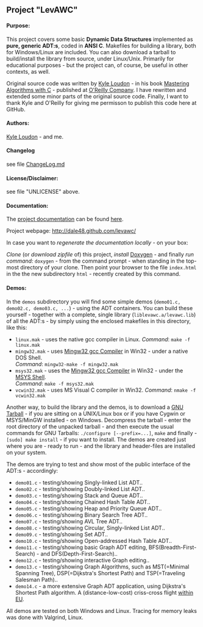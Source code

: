 <h2>Project "LevAWC"</h2>
<h4>Purpose:</h4> This project covers some basic <b>Dynamic Data Structures</b> implemented as <b> pure, generic ADT:s</b>, coded in <b>ANSI C</b>. Makefiles for building a library, both for Windows/Linux are included. You can also download a tarball to build/install the library from source, under Linux/Unix. Primarily for educational purposes - but the project can, of course, be useful in other contexts, as well.

Original source code was written by <a href="http://www.kyleloudon.com/" target="_blank">Kyle Loudon</a> - in his book <a href="http://shop.oreilly.com/product/9781565924536.do" target="_blank">Mastering Algorithms with C</a> - published at <a href="http://www.oreilly.com" target="_blank">O'Reilly Company</a>. I have rewritten and extended some minor parts of the original source code. Finally, I want to thank Kyle and O'Reilly for giving me permisson to publish this code here at GitHub.

<h4>Authors:</h4><a href="http://www.kyleloudon.com/" target="_blank">Kyle Loudon</a> - and me.
<h4>Changelog</h4>see file <a href="http://dale48.github.io/levawc/documentation/md__change_log.html">ChangeLog.md</a>
<h4>License/Disclaimer:</h4> see file "UNLICENSE" above.

<h4>Documentation:</h4> 
<p>The <a href="http://dale48.github.com/levawc/documentation/index.html" target="_blank"> project documentation</a> can be found <a href="http://dale48.github.com/levawc/documentation/index.html" target="_blank">here</a>.</p>
<p>Project webpage: <a href="http://dale48.github.com/levawc/" target="_blank">http://dale48.github.com/levawc/</a></p>
<!--
-->
<p>In case you want to <i>regenerate the documentation locally</i> - on your box:</p>
<i>Clone</i> (or <i>download zipfile</i> of) this project, <i>install</i> <a href="http://www.stack.nl/~dimitri/doxygen/" target="_blank">Doxygen</a> - and finally <i>run command:</i> <code>doxygen</code> - from the command prompt - when standing in the top-most directory of your clone. Then point your browser to the file <code>index.html</code> in the the new subdirectory  <code>html</code> - recently created by this command.

<h4>Demos:</h4> In the <code>demos</code> subdirectory you will find some simple demos (<code>demo01.c, demo02.c, demo03.c, ...</code>) - using the ADT containers. You can build these yourself - together with a complete, single library (<code>liblevawc.a/levawc.lib</code>) of all the ADT:s - by simply using the enclosed makefiles in this directory, like this:
<ul>
  <li><code>linux.mak</code> - uses the native gcc compiler in Linux. <i>Command</i>: <code>make -f linux.mak</code></li>
  <li><code>mingw32.mak</code> - uses <a href="http://www.mingw.org/" target="_blank">Mingw32 gcc Compiler</a> in Win32 - under a native DOS Shell.
 <br /><i>Command</i>: <code>mingw32-make -f mingw32.mak</code></li>
  <li><code>msys32.mak</code> - uses the <a href="http://www.mingw.org/" target="_blank">Mingw32 gcc Compiler</a> in Win32 - under the <a href="http://www.mingw.org/wiki/MSYS" target="_blank">MSYS Shell</a>.
  <br /><i>Command</i>: <code>make -f msys32.mak</code></li>
  <li><code>vcwin32.mak</code> - uses MS Visual C compiler in Win32. <i>Command</i>: <code>nmake -f vcwin32.mak</code></li>
</ul>
<p>Another way, to build the library and the demos, is to download a <a href="http://dale48.github.com/levawc/gnu_tarballs/levawc-0.40.tar.gz">GNU Tarball</a> - if you are sitting on a UNIX/Linux box or if you have Cygwin or MSYS/MinGW installed - on Windows. Decompress the tarball - enter the root directory of the unpacked tarball - and then execute the usual commands for GNU Tarballs: <code>./configure [--prefix=...]</code>, <code>make</code> and finally - <code>[sudo] make install</code> - if you want to install. The demos are created just where you are - ready to run - and the library and header-files are installed on your system.</p>
<p>The demos are trying to test and show most of the public interface of the ADT:s - accordingly:</p>
<ul>
 <li><code>demo01.c</code> - testing/showing Singly-linked List ADT..</li>
  <li><code>demo02.c</code> - testing/showing Doubly-linked List ADT..</li>
  <li><code>demo03.c</code> - testing/showing Stack and Queue ADT..</li>
  <li><code>demo04.c</code> - testing/showing Chained Hash Table ADT..</li>
  <li><code>demo05.c</code> - testing/showing Heap and Priority Queue ADT..</li>
  <li><code>demo06.c</code> - testing/showing Binary Search Tree ADT..</li>
  <li><code>demo07.c</code> - testing/showing AVL Tree ADT..</li>
  <li><code>demo08.c</code> - testing/showing Circular, Singly-linked List ADT..</li>
  <li><code>demo09.c</code> - testing/showing Set ADT..</li>
  <li><code>demo10.c</code> - testing/showing Open-addressed Hash Table ADT..</li>
  <li> <code>demo11.c</code> - testing/showing basic Graph ADT editing, BFS(Breadth-First-Search) - and DFS(Depth-First-Search)..</li>
  <li> <code>demo12.c</code> - testing/showing interactive Graph editing..</li>
  <li> <code>demo13.c</code> - testing/showing Graph Algorithms, such as MST(=Minimal Spanning Tree), DSP(=Dijkstra's Shortest Path) and TSP(=Traveling Salesman Path)..</li>
  <li> <code>demo14.c</code> - a more extensive Graph ADT application, using Dijkstra's Shortest Path algorithm. A (distance-low-cost) criss-cross flight <a href="http://dale48.github.io/levawc/documentation/eu.pdf" target="_blank">within EU</a>.</li>
</ul>
<p>All demos are tested on both Windows and Linux. Tracing for memory leaks was done with Valgrind, Linux.</p>
<!--
<ul>
  <li></li>
</ul>
-->
